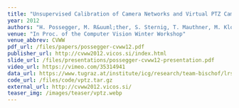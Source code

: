 ```yaml
---
title: "Unsupervised Calibration of Camera Networks and Virtual PTZ Cameras"
year: 2012
authors: "H. Possegger, M. R&uuml;ther, S. Sternig, T. Mauthner, M. Klopschitz, P. M. Roth, H. Bischof"
venue: "In Proc. of the Computer Vision Winter Workshop"
venue_abbrev: CVWW
pdf_url: /files/papers/possegger-cvww12.pdf
publisher_url: http://cvww2012.vicos.si/index.html
slide_url: /files/presentations/possegger-cvww12-presentation.pdf
video_url: https://vimeo.com/35314941
data_url: https://www.tugraz.at/institute/icg/research/team-bischof/lrs/downloads/vptz/
code_url: /files/code/vptz.tar.gz
external_url: http://cvww2012.vicos.si/
teaser_img: /images/teaser/vptz.webp
---
```

